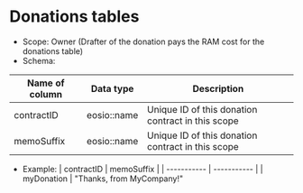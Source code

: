 # Donations tables
* Scope: Owner (Drafter of the donation pays the RAM cost for the donations table)
* Schema:

| Name of column | Data type | Description |
| ----------- | ----------- | ----------- |
| contractID | eosio::name | Unique ID of this donation contract in this scope |
| memoSuffix | eosio::name | Unique ID of this donation contract in this scope |

* Example:
| contractID  | memoSuffix |
| -----------  | ----------- |
| myDonation  | "Thanks, from MyCompany!"

